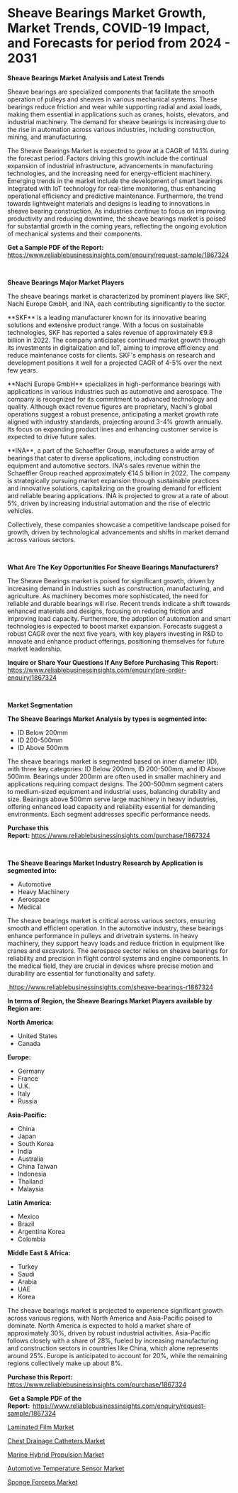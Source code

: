 <p><h1>Sheave Bearings Market Growth, Market Trends, COVID-19 Impact, and Forecasts for period from 2024 - 2031</h1></p><p><strong>Sheave Bearings Market Analysis and Latest Trends</strong></p>
<p><p>Sheave bearings are specialized components that facilitate the smooth operation of pulleys and sheaves in various mechanical systems. These bearings reduce friction and wear while supporting radial and axial loads, making them essential in applications such as cranes, hoists, elevators, and industrial machinery. The demand for sheave bearings is increasing due to the rise in automation across various industries, including construction, mining, and manufacturing.</p><p>The Sheave Bearings Market is expected to grow at a CAGR of 14.1% during the forecast period. Factors driving this growth include the continual expansion of industrial infrastructure, advancements in manufacturing technologies, and the increasing need for energy-efficient machinery. Emerging trends in the market include the development of smart bearings integrated with IoT technology for real-time monitoring, thus enhancing operational efficiency and predictive maintenance. Furthermore, the trend towards lightweight materials and designs is leading to innovations in sheave bearing construction. As industries continue to focus on improving productivity and reducing downtime, the sheave bearings market is poised for substantial growth in the coming years, reflecting the ongoing evolution of mechanical systems and their components.</p></p>
<p><strong>Get a Sample PDF of the Report:&nbsp;</strong> <a href="https://www.reliablebusinessinsights.com/enquiry/request-sample/1867324?utm_campaign=1138&utm_medium=2&utm_source=Github&utm_content=ia&utm_term=11112024&utm_id=sheave-bearings">https://www.reliablebusinessinsights.com/enquiry/request-sample/1867324</a></p>
<p>&nbsp;</p>
<p><strong>Sheave Bearings Major Market Players</strong></p>
<p><p>The sheave bearings market is characterized by prominent players like SKF, Nachi Europe GmbH, and INA, each contributing significantly to the sector. </p><p>**SKF** is a leading manufacturer known for its innovative bearing solutions and extensive product range. With a focus on sustainable technologies, SKF has reported a sales revenue of approximately €9.8 billion in 2022. The company anticipates continued market growth through its investments in digitalization and IoT, aiming to improve efficiency and reduce maintenance costs for clients. SKF's emphasis on research and development positions it well for a projected CAGR of 4-5% over the next few years.</p><p>**Nachi Europe GmbH** specializes in high-performance bearings with applications in various industries such as automotive and aerospace. The company is recognized for its commitment to advanced technology and quality. Although exact revenue figures are proprietary, Nachi's global operations suggest a robust presence, anticipating a market growth rate aligned with industry standards, projecting around 3-4% growth annually. Its focus on expanding product lines and enhancing customer service is expected to drive future sales.</p><p>**INA**, a part of the Schaeffler Group, manufactures a wide array of bearings that cater to diverse applications, including construction equipment and automotive sectors. INA's sales revenue within the Schaeffler Group reached approximately €14.5 billion in 2022. The company is strategically pursuing market expansion through sustainable practices and innovative solutions, capitalizing on the growing demand for efficient and reliable bearing applications. INA is projected to grow at a rate of about 5%, driven by increasing industrial automation and the rise of electric vehicles.</p><p>Collectively, these companies showcase a competitive landscape poised for growth, driven by technological advancements and shifts in market demand across various sectors.</p></p>
<p>&nbsp;</p>
<p><strong>What Are The Key Opportunities For Sheave Bearings Manufacturers?</strong></p>
<p><p>The Sheave Bearings market is poised for significant growth, driven by increasing demand in industries such as construction, manufacturing, and agriculture. As machinery becomes more sophisticated, the need for reliable and durable bearings will rise. Recent trends indicate a shift towards enhanced materials and designs, focusing on reducing friction and improving load capacity. Furthermore, the adoption of automation and smart technologies is expected to boost market expansion. Forecasts suggest a robust CAGR over the next five years, with key players investing in R&D to innovate and enhance product offerings, positioning themselves for future market leadership.</p></p>
<p><strong>Inquire or Share Your Questions If Any Before Purchasing This Report:</strong> <a href="https://www.reliablebusinessinsights.com/enquiry/pre-order-enquiry/1867324?utm_campaign=1138&utm_medium=2&utm_source=Github&utm_content=ia&utm_term=11112024&utm_id=sheave-bearings">https://www.reliablebusinessinsights.com/enquiry/pre-order-enquiry/1867324</a></p>
<p>&nbsp;</p>
<p><strong>Market Segmentation</strong></p>
<p><strong>The Sheave Bearings Market Analysis by types is segmented into:</strong></p>
<p><ul><li>ID Below 200mm</li><li>ID 200-500mm</li><li>ID Above 500mm</li></ul></p>
<p><p>The sheave bearings market is segmented based on inner diameter (ID), with three key categories: ID Below 200mm, ID 200-500mm, and ID Above 500mm. Bearings under 200mm are often used in smaller machinery and applications requiring compact designs. The 200-500mm segment caters to medium-sized equipment and industrial uses, balancing durability and size. Bearings above 500mm serve large machinery in heavy industries, offering enhanced load capacity and reliability essential for demanding environments. Each segment addresses specific performance needs.</p></p>
<p><strong>Purchase this Report:&nbsp;</strong><a href="https://www.reliablebusinessinsights.com/purchase/1867324?utm_campaign=1138&utm_medium=2&utm_source=Github&utm_content=ia&utm_term=11112024&utm_id=sheave-bearings">https://www.reliablebusinessinsights.com/purchase/1867324</a></p>
<p>&nbsp;</p>
<p><strong>The Sheave Bearings Market Industry Research by Application is segmented into:</strong></p>
<p><ul><li>Automotive</li><li>Heavy Machinery</li><li>Aerospace</li><li>Medical</li></ul></p>
<p><p>The sheave bearings market is critical across various sectors, ensuring smooth and efficient operation. In the automotive industry, these bearings enhance performance in pulleys and drivetrain systems. In heavy machinery, they support heavy loads and reduce friction in equipment like cranes and excavators. The aerospace sector relies on sheave bearings for reliability and precision in flight control systems and engine components. In the medical field, they are crucial in devices where precise motion and durability are essential for functionality and safety.</p></p>
<p><a href="https://www.reliablebusinessinsights.com/sheave-bearings-r1867324?utm_campaign=1138&utm_medium=2&utm_source=Github&utm_content=ia&utm_term=11112024&utm_id=sheave-bearings">&nbsp;https://www.reliablebusinessinsights.com/sheave-bearings-r1867324</a></p>
<p><strong>In terms of Region, the Sheave Bearings Market Players available by Region are:</strong></p>
<p>
    <p> <strong> North America: </strong>
        <ul>
            <li>United States</li>
            <li>Canada</li>
        </ul>
        </p> 
    <p> <strong> Europe: </strong>
        <ul>
            <li>Germany</li>
            <li>France</li>
            <li>U.K.</li>
            <li>Italy</li>
            <li>Russia</li>
        </ul>
        </p> 
    <p> <strong> Asia-Pacific: </strong>
        <ul>
            <li>China</li>
            <li>Japan</li>
            <li>South Korea</li>
            <li>India</li>
            <li>Australia</li>
            <li>China Taiwan</li>
            <li>Indonesia</li>
            <li>Thailand</li>
            <li>Malaysia</li>
        </ul>
        </p> 
    <p> <strong> Latin America: </strong>
        <ul>
            <li>Mexico</li>
            <li>Brazil</li>
            <li>Argentina Korea</li>
            <li>Colombia</li>
        </ul>
        </p> 
    <p> <strong> Middle East & Africa: </strong>
        <ul>
            <li>Turkey</li>
            <li>Saudi</li>
            <li>Arabia</li>
            <li>UAE</li>
            <li>Korea</li>
        </ul>
    </p>
    </p>
<p><p>The sheave bearings market is projected to experience significant growth across various regions, with North America and Asia-Pacific poised to dominate. North America is expected to hold a market share of approximately 30%, driven by robust industrial activities. Asia-Pacific follows closely with a share of 28%, fueled by increasing manufacturing and construction sectors in countries like China, which alone represents around 25%. Europe is anticipated to account for 20%, while the remaining regions collectively make up about 8%.</p></p>
<p><strong>Purchase this Report: </strong><a href="https://www.reliablebusinessinsights.com/purchase/1867324?utm_campaign=1138&utm_medium=2&utm_source=Github&utm_content=ia&utm_term=11112024&utm_id=sheave-bearings">https://www.reliablebusinessinsights.com/purchase/1867324</a></p>
<p>&nbsp;<strong>Get a Sample PDF of the Report:&nbsp;&nbsp;</strong><a href="https://www.reliablebusinessinsights.com/enquiry/request-sample/1867324?utm_campaign=1138&utm_medium=2&utm_source=Github&utm_content=ia&utm_term=11112024&utm_id=sheave-bearings">https://www.reliablebusinessinsights.com/enquiry/request-sample/1867324</a></p>
<p><strong></strong></p>
<p><p><a href="https://github.com/whitbyuhringenn/Market-Research-Report-List-1/blob/main/laminated-film-market.md?utm_campaign=1138&utm_medium=2&utm_source=Github&utm_content=ia&utm_term=11112024&utm_id=sheave-bearings">Laminated Film Market</a></p><p><a href="https://issuu.com/reportprime-2/docs/chest-drainage-catheters-market-siz_68ca22ebbd6f38?utm_campaign=1138&utm_medium=2&utm_source=Github&utm_content=ia&utm_term=11112024&utm_id=sheave-bearings">Chest Drainage Catheters Market</a></p><p><a href="https://www.linkedin.com/pulse/marine-hybrid-propulsion-industry-sector-market-dynamics-nj7zf?utm_campaign=1138&utm_medium=2&utm_source=Github&utm_content=ia&utm_term=11112024&utm_id=sheave-bearings">Marine Hybrid Propulsion Market</a></p><p><a href="https://www.linkedin.com/pulse/automotive-temperature-sensor-market-global-regional-analysis-ditef?utm_campaign=1138&utm_medium=2&utm_source=Github&utm_content=ia&utm_term=11112024&utm_id=sheave-bearings">Automotive Temperature Sensor Market</a></p><p><a href="https://issuu.com/reportprime-2/docs/sponge-forceps-market-size-2030.ppt_756718f253ac5b?utm_campaign=1138&utm_medium=2&utm_source=Github&utm_content=ia&utm_term=11112024&utm_id=sheave-bearings">Sponge Forceps Market</a></p></p>